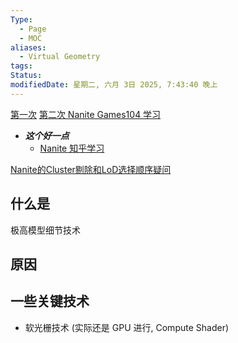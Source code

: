 ```yaml
---
Type:
  - Page
  - MOC
aliases:
  - Virtual Geometry
tags: 
Status: 
modifiedDate: 星期二, 六月 3日 2025, 7:43:40 晚上
---
```

[第一次](Nanite%20By%20Games104.md)
[第二次 Nanite Games104 学习](Nanite%20games104%20学习.md)
-  ***这个好一点***
    -  [Nanite 知乎学习](Nanite%20知乎学习.md) 

[Nanite的Cluster剔除和LoD选择顺序疑问](Nanite的Cluster剔除和LoD选择顺序疑问.md)

## 什么是

极高模型细节技术

## 原因

## 一些关键技术

 - 软光栅技术 (实际还是 GPU 进行, Compute Shader)
